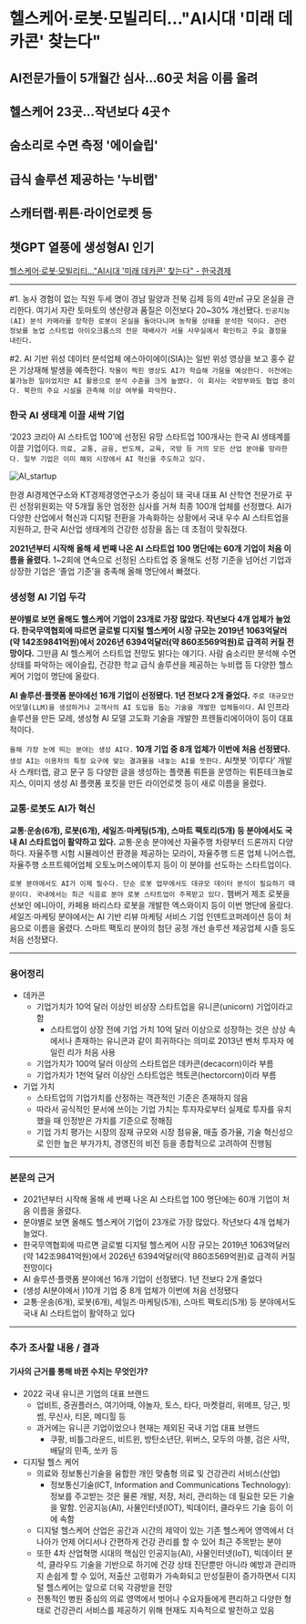 # 헬스케어·로봇·모빌리티…"AI시대 '미래 데카콘' 찾는다" 
## AI전문가들이 5개월간 심사…60곳 처음 이름 올려
## 헬스케어 23곳…작년보다 4곳↑
## 숨소리로 수면 측정 '에이슬립'
## 급식 솔루션 제공하는 '누비랩'
## 스캐터랩·뤼튼·라이언로켓 등
## 챗GPT 열풍에 생성형AI 인기
[헬스케어·로봇·모빌리티…"AI시대 '미래 데카콘' 찾는다" - 한국경제](https://n.news.naver.com/article/newspaper/015/0004907225?date=20231027)

---

#1. 농사 경험이 없는 직원 두세 명이 경남 밀양과 전북 김제 등의 4만㎡ 규모 온실을 관리한다. 여기서 자란 토마토의 생산량과 품질은 이전보다 20~30% 개선됐다. `인공지능(AI) 분석 카메라를 장착한 로봇이 온실을 돌아다니며 농작물 상태를 분석한 덕이다. 관련 정보를 농업 스타트업 아이오크롭스의 전문 재배사가 서울 사무실에서 확인하고 주요 결정을 내린다.`

#2. AI 기반 위성 데이터 분석업체 에스아이에이(SIA)는 일반 위성 영상을 보고 홍수 같은 기상재해 발생을 예측한다. `작물이 찍힌 영상도 AI가 학습해 가뭄을 예상한다. 이전에는 불가능한 일이었지만 AI 활용으로 분석 수준을 크게 높였다. 이 회사는 국방부와도 협업 중이다. 북한의 주요 시설을 관측해 이상 여부를 파악한다.`

### 한국 AI 생태계 이끌 새싹 기업

‘2023 코리아 AI 스타트업 100’에 선정된 유망 스타트업 100개사는 한국 AI 생태계를 이끌 기업이다. `의료, 교통, 금융, 반도체, 교육, 국방 등 거의 모든 산업 분야를 망라한다. 일부 기업은 이미 해외 시장에서 AI 혁신을 주도하고 있다.`

![AI_startup](https://github.com/hansojin/NIE/assets/112622663/b8f44893-2407-4fd7-83ca-a20778f9b15b)


한경 AI경제연구소와 KT경제경영연구소가 중심이 돼 국내 대표 AI 산학연 전문가로 꾸린 선정위원회는 약 5개월 동안 엄정한 심사를 거쳐 최종 100개 업체를 선정했다. AI가 다양한 산업에서 혁신과 디지털 전환을 가속화하는 상황에서 국내 우수 AI 스타트업을 지원하고, 한국 AI산업 생태계의 건강한 성장을 돕는 데 초점이 맞춰졌다.

**2021년부터 시작해 올해 세 번째 나온 AI 스타트업 100 명단에는 60개 기업이 처음 이름을 올렸다.** 1~2회에 연속으로 선정된 스타트업 중 올해도 선정 기준을 넘어선 기업과 상장한 기업은 ‘졸업 기준’을 충족해 올해 명단에서 빠졌다.

### 생성형 AI 기업 두각

**분야별로 보면 올해도 헬스케어 기업이 23개로 가장 많았다. 작년보다 4개 업체가 늘었다. 한국무역협회에 따르면 글로벌 디지털 헬스케어 시장 규모는 2019년 1063억달러(약 142조9841억원)에서 2026년 6394억달러(약 860조569억원)로 급격히 커질 전망이다.** 그만큼 AI 헬스케어 스타트업 전망도 밝다는 얘기다. 사람 숨소리만 분석해 수면 상태를 파악하는 에이슬립, 건강한 학교 급식 솔루션을 제공하는 누비랩 등 다양한 헬스케어 기업이 명단에 올랐다.

**AI 솔루션·플랫폼 분야에선 16개 기업이 선정됐다. 1년 전보다 2개 줄었다.** `주로 대규모언어모델(LLM)을 생성하거나 고객사의 AI 도입을 돕는 기술을 개발한 업체들이다.` AI 인프라 솔루션을 만든 모레, 생성형 AI 모델 고도화 기술을 개발한 프렌들리에이아이 등이 대표적이다.

`올해 가장 눈에 띄는 분야는 생성 AI다.` **10개 기업 중 8개 업체가 이번에 처음 선정됐다.** `생성 AI는 이용자의 특정 요구에 맞는 결과물을 내놓는 AI를 뜻한다.` AI챗봇 ‘이루다’ 개발사 스캐터랩, 광고 문구 등 다양한 글을 생성하는 플랫폼 뤼튼을 운영하는 뤼튼테크놀로지스, 이미지 생성 AI 플랫폼 포킷을 만든 라이언로켓 등이 새로 이름을 올렸다.

### 교통·로봇도 AI가 혁신

**교통·운송(6개), 로봇(6개), 세일즈·마케팅(5개), 스마트 팩토리(5개) 등 분야에서도 국내 AI 스타트업이 활약하고 있다.** 교통·운송 분야에선 자율주행 차량부터 드론까지 다양하다. 자율주행 시험 시뮬레이션 환경을 제공하는 모라이, 자율주행 드론 업체 니어스랩, 자율주행 소프트웨어업체 오토노머스에이투지 등이 이 분야를 선도하는 스타트업이다.

`로봇 분야에서도 AI가 이제 필수다. 단순 로봇 업무에서도 대규모 데이터 분석이 필요하기 때문이다. 국내에서는 최근 식음료 분야 로봇 스타트업이 주목받고 있다.` 햄버거 제조 로봇을 선보인 에니아이, 카페용 바리스타 로봇을 개발한 엑스와이지 등이 이번 명단에 올랐다. 세일즈·마케팅 분야에서는 AI 기반 리뷰 마케팅 서비스 기업 인덴트코퍼레이션 등이 처음으로 이름을 올렸다. 스마트 팩토리 분야의 첨단 공정 개선 솔루션 제공업체 시즐 등도 처음 선정됐다.

---

### 용어정리

* 데카콘
    * 기업가치가 10억 달러 이상인 비상장 스타트업을 유니콘(unicorn) 기업이라고 함
        * 스타트업이 상장 전에 기업 가치 10억 달러 이상으로 성장하는 것은 상상 속에서나 존재하는 유니콘과 같이 희귀하다는 의미로 2013년 벤처 투자자 에일린 리가 처음 사용
    * 기업가치가 100억 달러 이상의 스타트업은 데카콘(decacorn)이라 부름
    * 기업가치가 1천억 달러 이상인 스타트업은 헥토콘(hectorcorn)이라 부름
* 기업 가치
    * 스타트업의 기업가치를 산정하는 객관적인 기준은 존재하지 않음
    * 따라서 공식적인 문서에 쓰이는 기업 가치는 투자자로부터 실제로 투자를 유치했을 때 인정받은 가치를 기준으로 정해짐
    * 기업 가치 평가는 시장의 잠재 규모와 시장 점유율, 매출 증가율, 기술 혁신성으로 인한 높은 부가가치, 경영진의 비전 등을 종합적으로 고려하여 진행됨

---

### 본문의 근거 

* 2021년부터 시작해 올해 세 번째 나온 AI 스타트업 100 명단에는 60개 기업이 처음 이름을 올렸다. 
* 분야별로 보면 올해도 헬스케어 기업이 23개로 가장 많았다. 작년보다 4개 업체가 늘었다. 
* 한국무역협회에 따르면 글로벌 디지털 헬스케어 시장 규모는 2019년 1063억달러(약 142조9841억원)에서 2026년 6394억달러(약 860조569억원)로 급격히 커질 전망이다
* AI 솔루션·플랫폼 분야에선 16개 기업이 선정됐다. 1년 전보다 2개 줄었다
* (생성 AI분야에서 )10개 기업 중 8개 업체가 이번에 처음 선정됐다
* 교통·운송(6개), 로봇(6개), 세일즈·마케팅(5개), 스마트 팩토리(5개) 등 분야에서도 국내 AI 스타트업이 활약하고 있다

---

### 추가 조사할 내용 / 결과 
#### 기사의 근거를 통해 바뀐 수치는 무엇인가?

* 2022 국내 유니콘 기업의 대표 브랜드
    * 업비트, 증권플러스, 여기어때, 야놀자, 토스, 타다, 마켓컬리, 위메프, 당근, 빗썸, 무신사, 티몬, 메디힐 등
    * 과거에는 유니콘 기업이었으나 현재는 제외된 국내 기업 대표 브랜드
        * 쿠팡, 비틀그라운드, 비트윈, 방탄소년단, 위버스, 모두의 마블, 검은 사막, 배달의 민족, 쏘카 등
* 디지털 헬스 케어
    * 의료와 정보통신기술을 융합한 개인 맞춤형 의료 및 건강관리 서비스(산업)
        * 정보통신기술(ICT, Information and Communications Technology): 정보를 주고받는 것은 물론 개발, 저장, 처리, 관리하는 데 필요한 모든 기술을 말함. 인공지능(AI), 사물인터넷(IOT), 빅데이터, 클라우드 기술 등이 이에 속함
    * 디지털 헬스케어 산업은 공간과 시간의 제약이 있는 기존 헬스케어 영역에서 더 나아가 언제 어디서나 간편하게 건강 관리를 할 수 있어 최근 주목받는 분야
    * 또한 4차 산업혁명 시대의 핵심인 인공지능(AI), 사물인터넷(IoT), 빅데이터 분석, 클라우드 기술을 기반으로 하기에 건강 상태 진단뿐만 아니라 예방과 관리까지 손쉽게 할 수 있어, 저출산 고령화가 가속화되고 만성질환이 증가하면서 디지털 헬스케어는 앞으로 더욱 각광받을 전망
    * 전통적인 병원 중심의 의료 영역에서 벗어나 수요자들에게 편리하고 다양한 형태로 건강관리 서비스를 제공하기 위해 현재도 지속적으로 발전하고 있음




